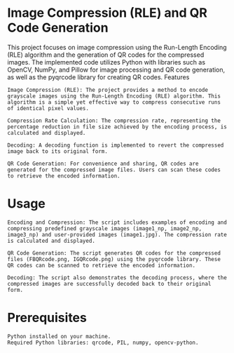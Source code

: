 # Image Compression (RLE) and QR Code Generation

This project focuses on image compression using the Run-Length Encoding (RLE) algorithm and the generation of QR codes for the compressed images. The implemented code utilizes Python with libraries such as OpenCV, NumPy, and Pillow for image processing and QR code generation, as well as the pyqrcode library for creating QR codes.
Features

    Image Compression (RLE): The project provides a method to encode grayscale images using the Run-Length Encoding (RLE) algorithm. This algorithm is a simple yet effective way to compress consecutive runs of identical pixel values.

    Compression Rate Calculation: The compression rate, representing the percentage reduction in file size achieved by the encoding process, is calculated and displayed.

    Decoding: A decoding function is implemented to revert the compressed image back to its original form.

    QR Code Generation: For convenience and sharing, QR codes are generated for the compressed image files. Users can scan these codes to retrieve the encoded information.

# Usage

    Encoding and Compression: The script includes examples of encoding and compressing predefined grayscale images (image1_np, image2_np, image3_np) and user-provided images (image1.jpg). The compression rate is calculated and displayed.

    QR Code Generation: The script generates QR codes for the compressed files (FBQRcode.png, IGQRcode.png) using the pyqrcode library. These QR codes can be scanned to retrieve the encoded information.

    Decoding: The script also demonstrates the decoding process, where the compressed images are successfully decoded back to their original form.

# Prerequisites

    Python installed on your machine.
    Required Python libraries: qrcode, PIL, numpy, opencv-python.
